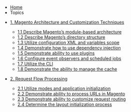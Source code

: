 <!-- docs/_sidebar.md -->

* [Home](/)
* Topics

+ [1. Magento Architecture and Customization Techniques](1-magento-architecture-and-customization-techniques/0-magento-architecture-and-customization-techniques.md)
    
    - [1.1 Describe Magento’s module-based architecture](1-magento-architecture-and-customization-techniques/1-describe-magentos-module-based-architecture.md)
    - [1.2 Describe Magento’s directory structure](1-magento-architecture-and-customization-techniques/2-describe-magentos-directory-structure.md)
    - [1.3 Utilize configuration XML and variables scope](1-magento-architecture-and-customization-techniques/3-utilize-configuration-xml-and-variables-scope.md)
    - [1.4 Demonstrate how to use dependency injection](1-magento-architecture-and-customization-techniques/4-demonstrate-how-to-use-dependency-injection.md)
    - [1.5 Demonstrate ability to use plugins](1-magento-architecture-and-customization-techniques/5-demonstrate-ability-to-use-plugins.md)
    - [1.6 Configure event observers and scheduled jobs](1-magento-architecture-and-customization-techniques/6-configure-event-observers-and-scheduled-jobs.md)
    - [1.7 Utilize the CLI](1-magento-architecture-and-customization-techniques/7-utilize-the-cli.md)
    - [1.8 Demonstrate the ability to manage the cache](1-magento-architecture-and-customization-techniques/8-demonstrate-the-ability-to-manage-the-cache.md)

+ [2. Request Flow Processing](2-request-flow-processing/1-utilize-modes-and-application-initialization.md)

    - [2.1 Utilize modes and application initialization](2-request-flow-processing/1-utilize-modes-and-application-initialization.md)
    - [2.2 Demonstrate ability to process URLs in Magento](2-request-flow-processing/2-demonstrate-ability-to-process-urls-in-magento.md)
    - [2.3 Demonstrate ability to customize request routing](2-request-flow-processing/3-demonstrate-ability-to-customize-request-routing.md)
    - [2.4 Determine the layout initialization process](2-request-flow-processing/4-determine-the-layout-initialization-process.md)
    